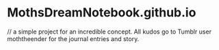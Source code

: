 # MothsDreamNotebook.github.io
// a simple project for an incredible concept. All kudos go to Tumblr user moththeender for the journal entries and story. 
